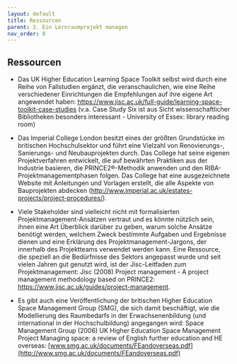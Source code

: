 ```yaml
---
layout: default
title: Ressourcen
parent: 3. Ein Lernraumprojekt managen
nav_order: 8
---
```


## Ressourcen

-   Das UK Higher Education Learning Space Toolkit selbst wird durch
    eine Reihe von Fallstudien ergänzt, die veranschaulichen, wie eine
    Reihe verschiedener Einrichtungen die Empfehlungen auf ihre eigene
    Art angewendet haben:
    <https://www.jisc.ac.uk/full-guide/learning-space-toolkit-case-studies>
    (v.a. Case Study Six ist aus Sicht wissenschaftlicher Bibliotheken
    besonders interessant - University of Essex: library reading room)

-   Das Imperial College London besitzt eines der größten Grundstücke im
    britischen Hochschulsektor und führt eine Vielzahl von
    Renovierungs-, Sanierungs- und Neubauprojekten durch. Das College
    hat seine eigenen Projektverfahren entwickelt, die auf bewährten
    Praktiken aus der Industrie basieren, die PRINCE2®-Methodik anwenden
    und den RIBA-Projektmanagementphasen folgen. Das College hat eine
    ausgezeichnete Website mit Anleitungen und Vorlagen erstellt, die
    alle Aspekte von Bauprojekten abdecken
    (<http://www.imperial.ac.uk/estates-projects/project-procedures/>).

-   Viele Stakeholder sind vielleicht nicht mit formalisierten
    Projektmanagement-Ansätzen vertraut und es könnte nützlich sein,
    ihnen eine Art Überblick darüber zu geben, warum solche Ansätze
    benötigt werden, welchem Zweck bestimmte Aufgaben und Ergebnisse
    dienen und eine Erklärung des Projektmanagement-Jargons, der
    innerhalb des Projektteams verwendet werden kann. Eine Ressource,
    die speziell an die Bedürfnisse des Sektors angepasst wurde und seit
    vielen Jahren gut genutzt wird, ist der Jisc-Leitfaden zum
    Projektmanagement: Jisc (2008) Project management - A project
    management methodology based on PRINCE2:
    <https://www.jisc.ac.uk/guides/project-management>.

-   Es gibt auch eine Veröffentlichung der britischen Higher Education
    Space Management Group (SMG), die sich damit beschäftigt, wie die
    Modellierung des Raumbedarfs in der Erwachsenenbildung (und
    international in der Hochschulbildung) angegangen wird: Space
    Management Group (2006) UK Higher Education Space Management Project
    Managing space: a review of English further education and HE
    overseas:
    [www.smg.ac.uk/documents/FEandoverseas.pdf](http://www.smg.ac.uk/documents/FEandoverseas.pdf)
